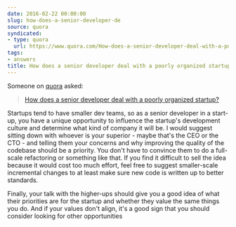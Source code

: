 ```yaml
---
date: 2016-02-22 00:00:00
slug: how-does-a-senior-developer-de
source: quora
syndicated:
- type: quora
  url: https://www.quora.com/How-does-a-senior-developer-deal-with-a-poorly-organized-startup/answer/Roy-Tang
tags:
- answers
title: How does a senior developer deal with a poorly organized startup?
---
```


Someone on [quora](https://quora.com) asked:

> [How does a senior developer deal with a poorly organized startup?](https://www.quora.com/How-does-a-senior-developer-deal-with-a-poorly-organized-startup/answer/Roy-Tang)


Startups tend to have smaller dev teams, so as a senior developer in a start-up, you have a unique opportunity to influence the startup's development culture and determine what kind of company it will be. I would suggest sitting down with whoever is your superior - maybe that's the CEO or the CTO - and telling them your concerns and why improving the quality of the codebase should be a priority. You don't have to convince them to do a full-scale refactoring or something like that. If you find it difficult to sell the idea because it would cost too much effort, feel free to suggest smaller-scale incremental changes to at least make sure new code is written up to better standards.

Finally, your talk with the higher-ups should give you a good idea of what their priorities are for the startup and whether they value the same things you do. And if your values don't align, it's a good sign that you should consider looking for other opportunities